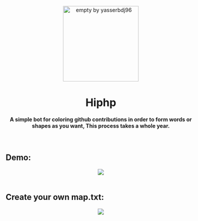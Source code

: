 <div align="center">
  <br><img align="center" height="200" src="https://raw.githubusercontent.com/yasserbdj96/empty/main/screenshot/logo.png" alt="empty by yasserbdj96">
  <h1>Hiphp</h1>
  <strong>A simple bot for coloring github contributions in order to form words or shapes as you want, This process takes a whole year.</strong>
</div>
<br>

<br>
<h2>Demo:</h2>
<div align="center">
    <a href="https://raw.githubusercontent.com/yasserbdj96/empty/main/screenshot/screenshot.png" target="_blank"><img src="https://raw.githubusercontent.com/yasserbdj96/empty/main/screenshot/screenshot.png" /></a>
</div>

<br>
<h2>Create your own map.txt:</h2>
<div align="center">
    <a href="https://yasserbdj96.github.io/empty" target="_blank"><img src="https://raw.githubusercontent.com/yasserbdj96/empty/main/screenshot/screenshot1.png" /></a>
</div>